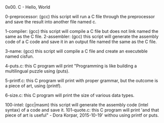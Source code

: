 0x00. C - Hello, World

0-preprocessor: (gcc)
this script will run a C file through the preprocessor and save the result into another file named c.

1-compiler: (gcc)
this script will compile a C file but does not link named the same as the C file.
2-assembler: (gcc)
this script will generate the assembly code of a C code and save it in an output file named the same as the C file.

3-name: (gcc)
this script will compile a C file and create an executeble named cisfun.

4-puts.c:
this C program will print "Programming is like building a multilingual puzzle using (puts).

5-printf.c:
this C program will print with proper grammar, but the outcome is a piece of art, using (printf).

6-size.c:
this C program will print the size of various data types.

100-intel: (gcc|masm)
this script will generate the assembly code (intel syntax) of a code and save it.
101-quote.c:
this C program will print 'and that piece of art is useful" - Dora Korpar, 2015-10-19' withou using printf or puts.
